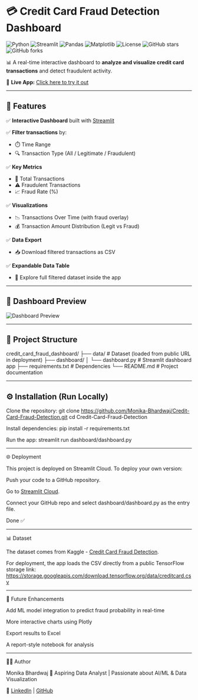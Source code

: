 # 💳 Credit Card Fraud Detection Dashboard

![Python](https://img.shields.io/badge/Python-3.9%2B-blue?style=for-the-badge&logo=python&logoColor=white)
![Streamlit](https://img.shields.io/badge/Streamlit-FF4B4B?style=for-the-badge&logo=streamlit&logoColor=white)
![Pandas](https://img.shields.io/badge/Pandas-150458?style=for-the-badge&logo=pandas&logoColor=white)
![Matplotlib](https://img.shields.io/badge/Matplotlib-3776AB?style=for-the-badge&logo=plotly&logoColor=white)
![License](https://img.shields.io/badge/License-MIT-green?style=for-the-badge)
![GitHub stars](https://img.shields.io/github/stars/Monika-Bhardwaj/Credit-Card-Fraud-Detection?style=for-the-badge)
![GitHub forks](https://img.shields.io/github/forks/Monika-Bhardwaj/Credit-Card-Fraud-Detection?style=for-the-badge)

📊 A real-time interactive dashboard to **analyze and visualize credit card transactions** and detect fraudulent activity.

🔗 **Live App:** [Click here to try it out](https://credit-card-fraud-detection-fzzahlxj77u9vajkwwdvez.streamlit.app/)  

---

## 🚀 Features

✅ **Interactive Dashboard** built with [Streamlit](https://streamlit.io)  

✅ **Filter transactions** by:
- ⏱️ Time Range  
- 🔍 Transaction Type (All / Legitimate / Fraudulent)  

✅ **Key Metrics**
- 📌 Total Transactions  
- ⚠️ Fraudulent Transactions  
- 📈 Fraud Rate (%)  

✅ **Visualizations**
- 📉 Transactions Over Time (with fraud overlay)  
- 💰 Transaction Amount Distribution (Legit vs Fraud)  

✅ **Data Export**
- 📥 Download filtered transactions as CSV  

✅ **Expandable Data Table**
- 🔎 Explore full filtered dataset inside the app  

---

## 📸 Dashboard Preview
 
![Dashboard Preview](c:\Users\ASUS\AppData\Local\Packages\MicrosoftWindows.Client.Core_cw5n1h2txyewy\TempState\ScreenClip\{D75004E7-F319-48A7-AE85-A10E97E0BCE6}.png)

---

## 📂 Project Structure

credit_card_fraud_dashboard/
├── data/ # Dataset (loaded from public URL in deployment)
├── dashboard/
│ └── dashboard.py # Streamlit dashboard app
├── requirements.txt # Dependencies
└── README.md # Project documentation

---

## ⚙️ Installation (Run Locally)

Clone the repository:
git clone https://github.com/Monika-Bhardwaj/Credit-Card-Fraud-Detection.git
cd Credit-Card-Fraud-Detection

Install dependencies:
pip install -r requirements.txt

Run the app:
streamlit run dashboard/dashboard.py

---

🌐 Deployment

This project is deployed on Streamlit Cloud.
To deploy your own version:

Push your code to a GitHub repository.

Go to [Streamlit Cloud](https://streamlit.io/cloud).

Connect your GitHub repo and select dashboard/dashboard.py as the entry file.

Done ✅

---

📊 Dataset

The dataset comes from Kaggle - [Credit Card Fraud Detection](https://www.kaggle.com/datasets/mlg-ulb/creditcardfraud).

For deployment, the app loads the CSV directly from a public TensorFlow storage link:
https://storage.googleapis.com/download.tensorflow.org/data/creditcard.csv

---

🔮 Future Enhancements

Add ML model integration to predict fraud probability in real-time

More interactive charts using Plotly

Export results to Excel

A report-style notebook for analysis

---

👩‍💻 Author

Monika Bhardwaj
🎯 Aspiring Data Analyst | Passionate about AI/ML & Data Visualization

🔗 [LinkedIn](https://www.linkedin.com/in/monika-bhardwaj-50b752286/) | [GitHub](https://github.com/Monika-Bhardwaj)